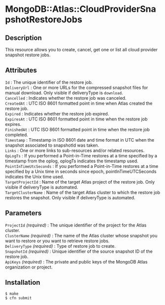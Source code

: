 # MongoDB::Atlas::CloudProviderSnapshotRestoreJobs

## Description
This resource allows you to create, cancel, get one or list all cloud provider snapshot restore jobs.

## Attributes
`Id` :  The unique identifier of the restore job.<br>
`DeliveryUrl` : One or more URLs for the compressed snapshot files for manual download. Only visible if deliveryType is `download`.<br>
`Cancelled` : Indicates whether the restore job was canceled.<br>
`CreatedAt` : UTC ISO 8601 formatted point in time when Atlas created the restore job.<br>
`Expired` : Indicates whether the restore job expired.<br>
`ExpiresAt` : UTC ISO 8601 formatted point in time when the restore job expires.<br>
`FinishedAt` : UTC ISO 8601 formatted point in time when the restore job completed.<br>
`Timestamp` : Timestamp in ISO 8601 date and time format in UTC when the snapshot associated to snapshotId was taken.<br>
`Links` : One or more links to sub-resources and/or related resources.<br>
`OpLogTs` : If you performed a Point-in-Time restores at a time specified by a timestamp from the oplog, oplogTs indicates the timestamp used.<br>
`PointInTimeUtcSeconds` : If you performed a Point-in-Time restores at a time specified by a Unix time in seconds since epoch, pointInTimeUTCSeconds indicates the Unix time used.<br>
`TargetProjectId` : Name of the target Atlas project of the restore job. Only visible if deliveryType is automated.<br>
`TargetClusterName` : Name of the target Atlas cluster to which the restore job restores the snapshot. Only visible if deliveryType is automated.<br>

## Parameters
`ProjectId` *(required)* : The unique identifier of the project for the Atlas cluster.<br>
`ClusterName` *(required)* : The name of the Atlas cluster whose snapshot you want to restore or you want to retrieve restore jobs.<br>
`DeliveryType` *(required)* : Type of restore job to create. <br>
`SnapshotId` *(required)* : Unique identifier of the source snapshot ID of the restore job.<br>
`ApiKeys` *(required)* : The private and public keys of the MongoDB Atlas organization or project.<br>

## Installation
    $ make
    $ cfn submit